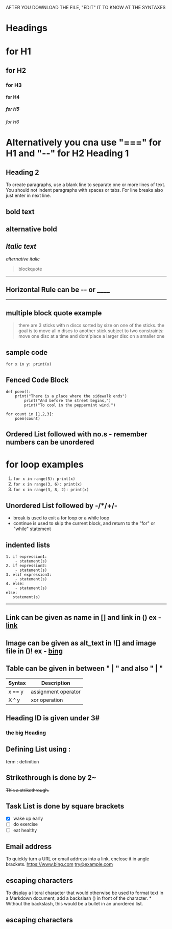 AFTER YOU DOWNLOAD THE FILE, "EDIT" IT TO KNOW AT THE SYNTAXES 

# Headings	
# for H1
## for H2
### for H3
#### for H4
##### for H5
###### for H6
Alternatively you cna use "===" for H1 and "--" for H2 
Heading 1 
=========
Heading 2 
----------
To create paragraphs, use a blank line to separate one or more lines of text. 
You should not indent paragraphs with spaces or tabs. 
For line breaks also just enter in next line. 


**bold text**
---
__alternative bold__
---
*Italic	 text*
---
_alternative italic_

> blockquote
---
## Horizontal Rule can be -- or ____
---
## multiple block quote example 
>there are 3 sticks with n discs sorted by size on one of the sticks. 
>the goal is to move all n discs to another stick subject to two constraints: move one disc at a time 
>and dont'place a larger disc on a smaller one
## sample code
`for x in y: print(x)`
## Fenced Code Block
```
def poem():
	print("There is a place where the sidewalk ends")
    	print("And before the street begins,")
    	print("To cool in the peppermint wind.")

for count in [1,2,3]:
    poem(count)
```
## Ordered List	followed with no.s - remember numbers can be unordered 
# for loop examples
1. `for x in range(5): print(x)`
2. `for x in range(3, 6): print(x)`
3. `for x in range(3, 8, 2): print(x)`
## Unordered List followed by -/*/+/-
- break is used to exit a for loop or a while loop
- continue is used to skip the current block, and return to the "for" or "while" statement
## indented lists 
```
1. if expression1:
	- statement(s)
2. if expression2:
	- statement(s)
3. elif expression3:
	- statement(s)
4. else:
 	- statement(s)
else:
   statement(s)
```
---
Link can be given as name in [] and link in () 
ex - [link](https://www.example.com)
---
Image can be given as alt_text in ![] and image file in ()!
ex - [bing](https://www.bing.com/images/search?view=detailV2&id=4FC1825FF6D187C0E4DDD113302E70170938A29F&thid=OIP.U76zK4i1adU2XTHEXHUhmQHaEo&mediaurl=https%3A%2F%2Fwallpapertag.com%2Fwallpaper%2Ffull%2F9%2F6%2F3%2F865468-bing-images-wallpaper-1920x1200-for-retina.jpg&exph=1200&expw=1920&q=bing+images&selectedindex=0&ajaxhist=0&vt=0&eim=1,2,6)
---
## Table can be given in between  " | " and also " | "
| Syntax | Description |
| ----------- | ----------- |
| x == y | assignment operator |
| X ^ y | xor operation |


## Heading ID	is given under 3# 
### the big Heading 
## Defining List using :
term : definition
## Strikethrough is done by 2~
~~This a  strikethrough.~~
## Task List is done by square brackets 
- [x] wake up early
- [ ] do exercise
- [ ] eat healthy
## Email address 
To quickly turn a URL or email address into a link, enclose it in angle brackets.
<https://www.bing.com>
<try@example.com>
## escaping characters 
To display a literal character that would otherwise be used to format text in a Markdown document, add a backslash (\) in front of the character.
\* Without the backslash, this would be a bullet in an unordered list.

## escaping characters 
